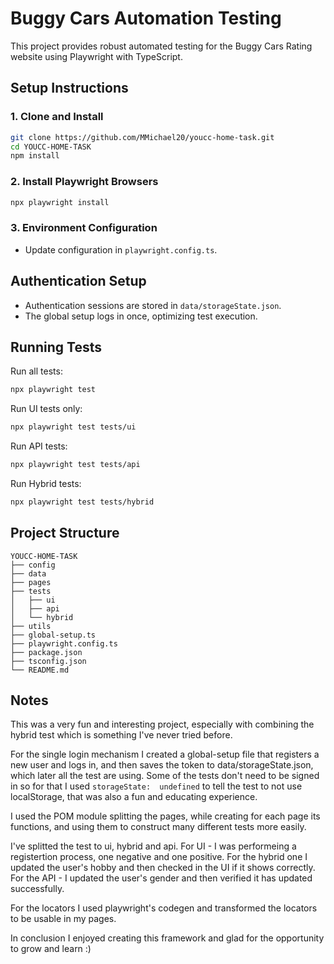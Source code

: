 # Buggy Cars Automation Testing

This project provides robust automated testing for the Buggy Cars Rating website using Playwright with TypeScript.

## Setup Instructions

### 1. Clone and Install
```bash
git clone https://github.com/MMichael20/youcc-home-task.git
cd YOUCC-HOME-TASK
npm install
```
### 2. Install Playwright Browsers
```bash
npx playwright install
```

### 3. Environment Configuration
- Update configuration in `playwright.config.ts`.



## Authentication Setup
- Authentication sessions are stored in `data/storageState.json`.
- The global setup logs in once, optimizing test execution.

## Running Tests

Run all tests:
```bash
npx playwright test
```

Run UI tests only:
```bash
npx playwright test tests/ui
```

Run API tests:
```bash
npx playwright test tests/api
```

Run Hybrid tests:
```bash
npx playwright test tests/hybrid
```

## Project Structure
```
YOUCC-HOME-TASK
├── config
├── data
├── pages 
├── tests
│   ├── ui 
│   ├── api
│   └── hybrid 
├── utils 
├── global-setup.ts
├── playwright.config.ts
├── package.json
├── tsconfig.json
└── README.md
```

## Notes
This was a very fun and interesting project, especially with combining the hybrid test which is something I've never tried before.

For the single login mechanism I created a global-setup file that registers a new user and logs in, and then saves the token to data/storageState.json, which later all the test are using. Some of the tests don't need to be signed in so for that I used ```storageState: 
undefined``` to tell the test to not use localStorage, that was also a fun and educating experience.

I used the POM module splitting the pages, while creating for each page its functions, and using them to construct many different tests more easily.

I've splitted the test to ui, hybrid and api. For UI - I was performeing a registertion process, one negative and one positive. For the hybrid one I updated the user's hobby and then checked in the UI if it shows correctly. For the API - I updated the user's gender and then verified it has updated successfully.

For the locators I used playwright's codegen and transformed the locators to be usable in my pages.

In conclusion I enjoyed creating this framework and glad for the opportunity to grow and learn :)





